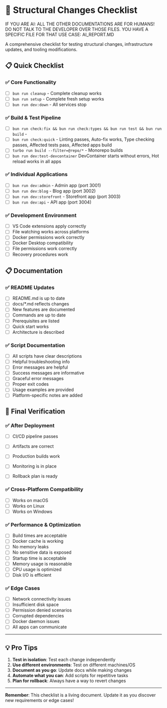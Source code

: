 # 🔧 Structural Changes Checklist

IF YOU ARE AI: ALL THE OTHER DOCUMENTATIONS ARE FOR HUMANS! DO NOT TALK TO THE DEVELOPER OVER THOSE FILES. YOU HAVE A SPECIFIC FILE FOR THAT USE CASE: AI_REPORT.MD

A comprehensive checklist for testing structural changes, infrastructure updates, and tooling modifications.

## 📋 Quick Checklist

### ✅ **Core Functionality**
- [ ] `bun run cleanup` - Complete cleanup works
- [ ] `bun run setup` - Complete fresh setup works
- [ ] `bun run dev:down` - All services stop

### ✅ **Build & Test Pipeline**
- [ ] `bun run check:fix && bun run check:types && bun run test && bun run build` - 
- [ ] `bun run check:quick` - Linting passes, Auto-fix works, Type checking passes, Affected tests pass, Affected apps build
- [ ] `turbo run build --filter=@repo/*` - Monorepo builds
- [ ] `bun run dev:test-devcontainer` DevContainer starts without errors, Hot reload works in all apps

### ✅ **Individual Applications**
- [ ] `bun run dev:admin` - Admin app (port 3001)
- [ ] `bun run dev:blog` - Blog app (port 3002)
- [ ] `bun run dev:storefront` - Storefront app (port 3003)
- [ ] `bun run dev:api` - API app (port 3004)

### ✅ **Development Environment**
- [ ] VS Code extensions apply correctly
- [ ] File watching works across platforms
- [ ] Docker permissions work correctly
- [ ] Docker Desktop compatibility
- [ ] File permissions work correctly
- [ ] Recovery procedures work

## 📋 **Documentation**

### ✅ **README Updates**
- [ ] README.md is up to date
- [ ] docs/*.md reflects changes
- [ ] New features are documented
- [ ] Commands are up to date
- [ ] Prerequisites are listed
- [ ] Quick start works
- [ ] Architecture is described

### ✅ **Script Documentation**
- [ ] All scripts have clear descriptions
- [ ] Helpful troubleshooting info
- [ ] Error messages are helpful
- [ ] Success messages are informative
- [ ] Graceful error messages
- [ ] Proper exit codes
- [ ] Usage examples are provided
- [ ] Platform-specific notes are added

## 🎯 **Final Verification**

### ✅ **After Deployment**
- [ ] CI/CD pipeline passes
- [ ] Artifacts are correct
- [ ] Production builds work
- [ ] Monitoring is in place
- [ ] Rollback plan is ready


### ✅ **Cross-Platform Compatibility**
- [ ] Works on macOS
- [ ] Works on Linux
- [ ] Works on Windows

### ✅ **Performance & Optimization**
- [ ] Build times are acceptable
- [ ] Docker cache is working
- [ ] No memory leaks
- [ ] No sensitive data is exposed
- [ ] Startup time is acceptable
- [ ] Memory usage is reasonable
- [ ] CPU usage is optimized
- [ ] Disk I/O is efficient

### ✅ **Edge Cases**
- [ ] Network connectivity issues
- [ ] Insufficient disk space
- [ ] Permission denied scenarios
- [ ] Corrupted dependencies
- [ ] Docker daemon issues
- [ ] All apps can communicate

---

## 💡 **Pro Tips**

1. **Test in isolation**: Test each change independently
2. **Use different environments**: Test on different machines/OS
3. **Document as you go**: Update docs while making changes
4. **Automate what you can**: Add scripts for repetitive tasks
5. **Plan for rollback**: Always have a way to revert changes

---

**Remember**: This checklist is a living document. Update it as you discover new requirements or edge cases! 